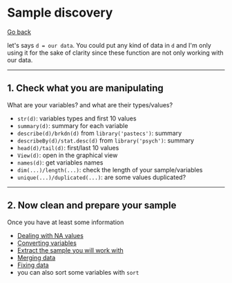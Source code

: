 # Sample discovery

[Go back](..)

let's says `d = our data`. You could put any kind
of data in `d` and I'm only using it for the sake
of clarity since these function are not only working
with our data.

<hr class="sr">

## 1. Check what you are manipulating

What are your variables? and what are their types/values?

* `str(d)`: variables types and first 10 values
* `summary(d)`: summary for each variable
* `describe(d)/brkdn(d)` from `library('pastecs')`: summary
* `describeBy(d)/stat.desc(d)` from `library('psych')`: summary
* `head(d)/tail(d)`: first/last 10 values
* `View(d)`: open in the graphical view
* `names(d)`: get variables names
* `dim(...)/length(...)`: check the length of your sample/variables
* `unique(...)/duplicated(...)`: are some values duplicated?

<hr class="sl">

## 2. Now clean and prepare your sample

Once you have at least some information

* [Dealing with NA values](na.md)
* [Converting variables](convert.md)
* [Extract the sample you will work with](sample.md)
* [Merging data](merge.md)
* [Fixing data](fix.md)
* you can also sort some variables with ``sort``